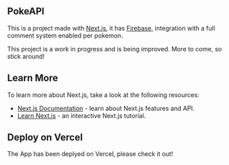 ## PokeAPI

This is a project made with [Next.js](https://nextjs.org/), it has [Firebase](https://firebase.google.com/), integration with a full comment system enabled per pokemon.

This project is a work in progress and is being improved. More to come, so stick around!

## Learn More

To learn more about Next.js, take a look at the following resources:

- [Next.js Documentation](https://nextjs.org/docs) - learn about Next.js features and API.
- [Learn Next.js](https://nextjs.org/learn) - an interactive Next.js tutorial.

## Deploy on Vercel

The App has been deplyed on Vercel, please check it out!
